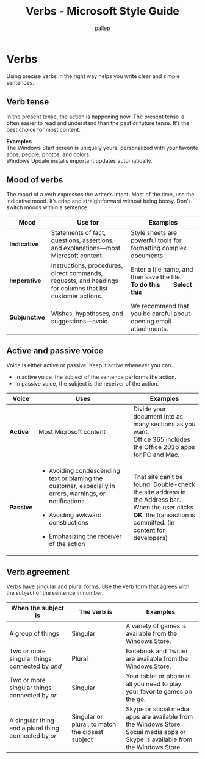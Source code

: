 ﻿---
title: Verbs - Microsoft Style Guide
author: pallep
ms.author: pallep
ms.date: 01/19/2018
ms.topic: article
ms.prod: non-product-specific
---

# Verbs

 Using precise verbs in the right way helps you write clear and simple sentences.

## Verb tense

In
the present tense, the action is happening now. The present tense
is often easier to read and understand than the past or future
tense. It’s the best choice for most content. 

**Examples**  
The Windows Start screen is uniquely yours, personalized with your favorite apps, people, photos, and colors.  
Windows Update installs important updates automatically.

## Mood of verbs

The
mood of a verb expresses the writer’s intent. Most of the time,
use the indicative mood. It’s crisp and straightforward without
being bossy. Don’t switch moods within a sentence.

**Mood**|**Use for**|**Examples**
--|--|--
**Indicative**|Statements of fact, questions, assertions, and explanations—most Microsoft content.|Style sheets are powerful tools for formatting complex documents.
**Imperative**|Instructions, procedures, direct commands, requests, and headings for columns that list customer actions.|Enter a file name, and then save the file.<br />**To do this&nbsp;&nbsp;&nbsp;&nbsp;&nbsp;&nbsp;&nbsp;&nbsp;Select this**
**Subjunctive**|Wishes, hypotheses, and suggestions—avoid.|We recommend that you be careful about opening email attachments.


## Active and passive voice

Voice is either active or passive. Keep it active whenever you can.

  - In active voice, the subject of the sentence performs the action. 
  - In passive voice, the subject is the receiver of the action.

**Voice**|**Uses**|**Examples**
--|--|--
**Active**|Most Microsoft content|Divide your document into as many sections as you want. <br />Office 365 includes the Office 2016 apps for PC and Mac.
**Passive**|<ul><li>Avoiding condescending text or blaming the customer, especially in errors, warnings, or notifications</ul></li> <ul><li>Avoiding awkward constructions</ul></li> <ul><li>Emphasizing the receiver of the action</ul></li> |That site can’t be found. Double-check the site address in the Address bar.<br />When the user clicks **OK**, the transaction is committed. (in content for developers) 


## Verb agreement

Verbs
have singular and plural forms. Use the verb form that
agrees with the subject of the sentence in number. 

**When the subject is**|**The verb is**|**Examples**
--|--|--
A group of things|Singular|A variety of games is available from the Windows Store.
Two or more singular things connected by *and*|Plural|Facebook and Twitter are available from the Windows Store.
Two or more singular things connected by *or*|Singular|Your tablet or phone is all you need to play your favorite games on the go.
A singular thing and a plural thing connected by *or*|Singular or plural, to match the closest subject|Skype or social media apps are available from the Windows Store.<br />Social media apps or Skype is available from the Windows Store.
